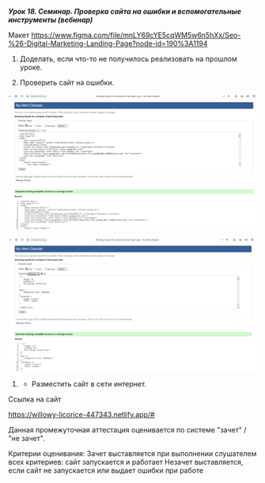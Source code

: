 ***Урок 18. Семинар. Проверка сайта на ошибки и вспомогательные инструменты (вебинар)***

Макет https://www.figma.com/file/mnLY69cYE5cqWM5w6n5hXx/Seo-%26-Digital-Marketing-Landing-Page?node-id=190%3A1194

1. Доделать, если что-то не получилось реализовать на прошлом уроке.

2. Проверить сайт на ошибки. 

![](validator_html.png)

![](validator_css.png)

1. * Разместить сайт в сети интернет.

Ссылка на сайт

https://willowy-licorice-447343.netlify.app/#


Данная промежуточная аттестация оценивается по системе "зачет" / "не зачет".

Критерии оценивания:
Зачет выставляется при выполнении слушателем всех критериев: сайт запускается и работает
Незачет выставляется, если сайт не запускается или выдает ошибки при работе

